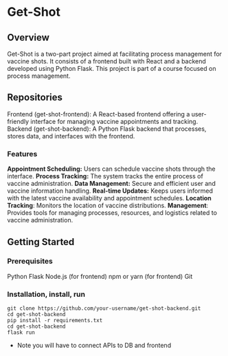 # Get-Shot
## Overview
Get-Shot is a two-part project aimed at facilitating process management for vaccine shots. It consists of a frontend built with React and a backend developed using Python Flask. This project is part of a course focused on process management.

## Repositories
Frontend (get-shot-frontend): A React-based frontend offering a user-friendly interface for managing vaccine appointments and tracking.
Backend (get-shot-backend): A Python Flask backend that processes, stores data, and interfaces with the frontend.

### Features
**Appointment Scheduling:** Users can schedule vaccine shots through the interface.
**Process Tracking:** The system tracks the entire process of vaccine administration.
**Data Management:** Secure and efficient user and vaccine information handling.
**Real-time Updates:** Keeps users informed with the latest vaccine availability and appointment schedules.
**Location Tracking**: Monitors the location of vaccine distributions.
**Management**: Provides tools for managing processes, resources, and logistics related to vaccine administration.

## Getting Started
### Prerequisites
Python
Flask
Node.js (for frontend)
npm or yarn (for frontend)
Git

### Installation, install, run

```
git clone https://github.com/your-username/get-shot-backend.git
cd get-shot-backend
pip install -r requirements.txt
cd get-shot-backend
flask run
```
* Note you will have to connect APIs to DB and frontend
